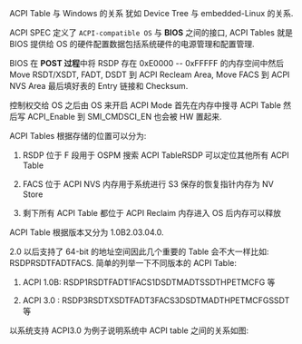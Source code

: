 
ACPI Table 与 Windows 的关系 犹如 Device Tree 与 embedded-Linux 的关系.

ACPI SPEC 定义了 `ACPI-compatible OS` 与 **BIOS** 之间的接口, ACPI Tables 就是 BIOS 提供给 OS 的硬件配置数据包括系统硬件的电源管理和配置管理.

BIOS 在 **POST 过程**中将 RSDP 存在 0xE0000 -- 0xFFFFF 的内存空间中然后 Move RSDT/XSDT, FADT, DSDT 到 ACPI Recleam Area, Move FACS 到 ACPI NVS Area 最后填好表的 Entry 链接和 Checksum.

控制权交给 OS 之后由 OS 来开启 ACPI Mode 首先在内存中搜寻 ACPI Table 然后写 ACPI_Enable 到 SMI_CMDSCI_EN 也会被 HW 置起来.

ACPI Tables 根据存储的位置可以分为:

1) RSDP 位于 F 段用于 OSPM 搜索 ACPI TableRSDP 可以定位其他所有 ACPI Table

2) FACS 位于 ACPI NVS 内存用于系统进行 S3 保存的恢复指针内存为 NV Store

3) 剩下所有 ACPI Table 都位于 ACPI Reclaim 内存进入 OS 后内存可以释放

ACPI Table 根据版本又分为 1.0B2.03.04.0.

2.0 以后支持了 64-bit 的地址空间因此几个重要的 Table 会不大一样比如: RSDPRSDTFADTFACS. 简单的列举一下不同版本的 ACPI Table:

1) ACPI 1.0B: RSDP1RSDTFADT1FACS1DSDTMADTSSDTHPETMCFG 等

2) ACPI 3.0 : RSDP3RSDTXSDTFADT3FACS3DSDTMADTHPETMCFGSSDT 等

以系统支持 ACPI3.0 为例子说明系统中 ACPI table 之间的关系如图:

